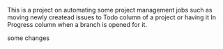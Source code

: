 This is a project on automating some project management jobs such as moving newly createad issues to Todo column of a project or having it In Progress column when a branch is opened for it.

some changes
